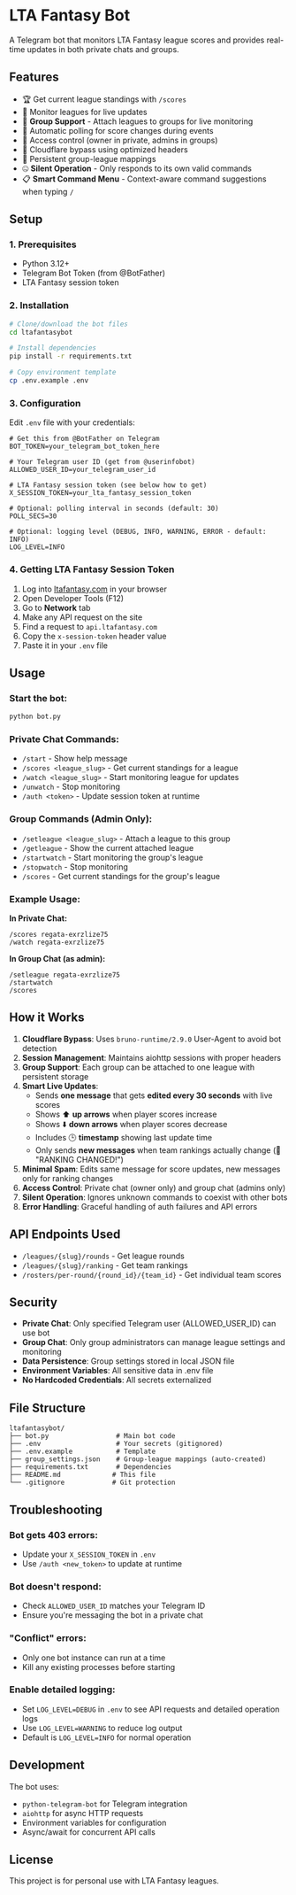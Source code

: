 # LTA Fantasy Bot

A Telegram bot that monitors LTA Fantasy league scores and provides real-time updates in both private chats and groups.

## Features

- 🏆 Get current league standings with `/scores`
- 📱 Monitor leagues for live updates 
- 👥 **Group Support** - Attach leagues to groups for live monitoring
- 🔄 Automatic polling for score changes during events
- 🔐 Access control (owner in private, admins in groups)
- 🚀 Cloudflare bypass using optimized headers
- 💾 Persistent group-league mappings
- 🤐 **Silent Operation** - Only responds to its own valid commands
- 📋 **Smart Command Menu** - Context-aware command suggestions when typing `/`

## Setup

### 1. Prerequisites

- Python 3.12+
- Telegram Bot Token (from @BotFather)
- LTA Fantasy session token

### 2. Installation

```bash
# Clone/download the bot files
cd ltafantasybot

# Install dependencies
pip install -r requirements.txt

# Copy environment template
cp .env.example .env
```

### 3. Configuration

Edit `.env` file with your credentials:

```env
# Get this from @BotFather on Telegram
BOT_TOKEN=your_telegram_bot_token_here

# Your Telegram user ID (get from @userinfobot)
ALLOWED_USER_ID=your_telegram_user_id

# LTA Fantasy session token (see below how to get)
X_SESSION_TOKEN=your_lta_fantasy_session_token

# Optional: polling interval in seconds (default: 30)
POLL_SECS=30

# Optional: logging level (DEBUG, INFO, WARNING, ERROR - default: INFO)
LOG_LEVEL=INFO
```

### 4. Getting LTA Fantasy Session Token

1. Log into [ltafantasy.com](https://ltafantasy.com) in your browser
2. Open Developer Tools (F12)
3. Go to **Network** tab
4. Make any API request on the site
5. Find a request to `api.ltafantasy.com`
6. Copy the `x-session-token` header value
7. Paste it in your `.env` file

## Usage

### Start the bot:
```bash
python bot.py
```

### Private Chat Commands:

- `/start` - Show help message
- `/scores <league_slug>` - Get current standings for a league
- `/watch <league_slug>` - Start monitoring league for updates
- `/unwatch` - Stop monitoring
- `/auth <token>` - Update session token at runtime

### Group Commands (Admin Only):

- `/setleague <league_slug>` - Attach a league to this group
- `/getleague` - Show the current attached league
- `/startwatch` - Start monitoring the group's league
- `/stopwatch` - Stop monitoring
- `/scores` - Get current standings for the group's league

### Example Usage:

**In Private Chat:**
```
/scores regata-exrzlize75
/watch regata-exrzlize75
```

**In Group Chat (as admin):**
```
/setleague regata-exrzlize75
/startwatch
/scores
```

## How it Works

1. **Cloudflare Bypass**: Uses `bruno-runtime/2.9.0` User-Agent to avoid bot detection
2. **Session Management**: Maintains aiohttp sessions with proper headers
3. **Group Support**: Each group can be attached to one league with persistent storage
4. **Smart Live Updates**: 
   - Sends **one message** that gets **edited every 30 seconds** with live scores
   - Shows ⬆️ **up arrows** when player scores increase
   - Shows ⬇️ **down arrows** when player scores decrease  
   - Includes 🕒 **timestamp** showing last update time
   - Only sends **new messages** when team rankings actually change (🔄 "RANKING CHANGED!")
5. **Minimal Spam**: Edits same message for score updates, new messages only for ranking changes
6. **Access Control**: Private chat (owner only) and group chat (admins only)
7. **Silent Operation**: Ignores unknown commands to coexist with other bots
8. **Error Handling**: Graceful handling of auth failures and API errors

## API Endpoints Used

- `/leagues/{slug}/rounds` - Get league rounds
- `/leagues/{slug}/ranking` - Get team rankings
- `/rosters/per-round/{round_id}/{team_id}` - Get individual team scores

## Security

- **Private Chat**: Only specified Telegram user (ALLOWED_USER_ID) can use bot
- **Group Chat**: Only group administrators can manage league settings and monitoring
- **Data Persistence**: Group settings stored in local JSON file
- **Environment Variables**: All sensitive data in .env file
- **No Hardcoded Credentials**: All secrets externalized

## File Structure

```
ltafantasybot/
├── bot.py                 # Main bot code
├── .env                   # Your secrets (gitignored)
├── .env.example           # Template
├── group_settings.json    # Group-league mappings (auto-created)
├── requirements.txt       # Dependencies
├── README.md             # This file
└── .gitignore            # Git protection
```

## Troubleshooting

### Bot gets 403 errors:
- Update your `X_SESSION_TOKEN` in `.env`
- Use `/auth <new_token>` to update at runtime

### Bot doesn't respond:
- Check `ALLOWED_USER_ID` matches your Telegram ID
- Ensure you're messaging the bot in a private chat

### "Conflict" errors:
- Only one bot instance can run at a time
- Kill any existing processes before starting

### Enable detailed logging:
- Set `LOG_LEVEL=DEBUG` in `.env` to see API requests and detailed operation logs
- Use `LOG_LEVEL=WARNING` to reduce log output
- Default is `LOG_LEVEL=INFO` for normal operation

## Development

The bot uses:
- `python-telegram-bot` for Telegram integration
- `aiohttp` for async HTTP requests  
- Environment variables for configuration
- Async/await for concurrent API calls

## License

This project is for personal use with LTA Fantasy leagues.
